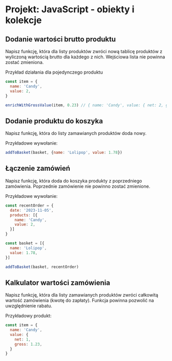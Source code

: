 # Projekt: JavaScript - obiekty i kolekcje

## Dodanie wartości brutto produktu

Napisz funkcję, która dla listy produktów zwróci nową tablicę produktów z wyliczoną wartością brutto dla każdego z nich.
Wejściowa lista nie powinna zostać zmieniona.

Przykład działania dla pojedynczego produktu

```js
const item = {
  name: 'Candy',
  value: 2,
}

enrichWithGrossValue(item, 0.23) // { name: 'Candy', value: { net: 2, gross: 2.46 } }


```

## Dodanie produktu do koszyka

Napisz funkcję, która do listy zamawianych produktów doda nowy.

Przykładowe wywołanie:

```js
addToBasket(basket, {name: 'Lolipop', value: 1.78})
```

## Łączenie zamówień

Napisz funkcję, która doda do koszyka produkty z poprzedniego zamówienia.
Poprzednie zamówienie nie powinno zostać zmienione.

Przykładowe wywołanie:

```js
const recentOrder = {
  date: '2023-11-05',
  products: [{
    name: 'Candy',
    value: 2,
  }]
}

const basket = [{
  name: 'Lolipop',
  value: 1.78,
}]

addToBasket(basket, recentOrder)
```

## Kalkulator wartości zamówienia

Napisz funkcję, która dla listy zamawianych produktów zwróci całkowitą wartość zamówienia (kwotę do zapłaty).
Funkcja powinna pozwolić na uwzględnienie rabatu.

Przykładowy produkt:

```js
const item = {
  name: 'Candy',
  value: {
    net: 1,
    gross: 1.23,
  }
}
```
